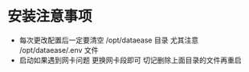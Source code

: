 

# 安装注意事项

- 每次更改配置后一定要清空 /opt/dataease 目录 尤其注意 /opt/dataease/.env 文件
- 启动如果遇到网卡问题 更换网卡段即可 切记删除上面目录的文件再重启